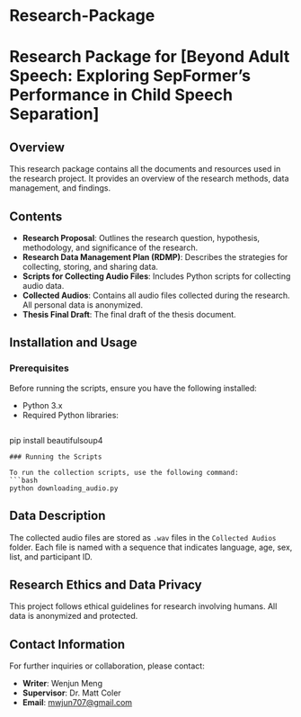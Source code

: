 # Research-Package
# Research Package for [Beyond Adult Speech: Exploring SepFormer’s Performance in Child Speech Separation]

## Overview

This research package contains all the documents and resources used in the research project. It provides an overview of the research methods, data management, and findings. 

## Contents

- **Research Proposal**: Outlines the research question, hypothesis, methodology, and significance of the research.
- **Research Data Management Plan (RDMP)**: Describes the strategies for collecting, storing, and sharing data.
- **Scripts for Collecting Audio Files**: Includes Python scripts for collecting audio data.
- **Collected Audios**: Contains all audio files collected during the research. All personal data is anonymized.
- **Thesis Final Draft**: The final draft of the thesis document.

## Installation and Usage

### Prerequisites

Before running the scripts, ensure you have the following installed:
- Python 3.x
- Required Python libraries:
  ```bash
pip install beautifulsoup4
  ```
### Running the Scripts

To run the collection scripts, use the following command:
```bash
python downloading_audio.py
```
## Data Description

The collected audio files are stored as `.wav` files in the `Collected Audios` folder. Each file is named with a sequence that indicates language, age, sex, list, and participant ID.

## Research Ethics and Data Privacy

This project follows ethical guidelines for research involving humans. All data is anonymized and protected.

## Contact Information

For further inquiries or collaboration, please contact:

- **Writer**: Wenjun Meng
- **Supervisor**: Dr. Matt Coler
- **Email**: [ mwjun707@gmail.com](mailto:mwjun707@gmail.com)
